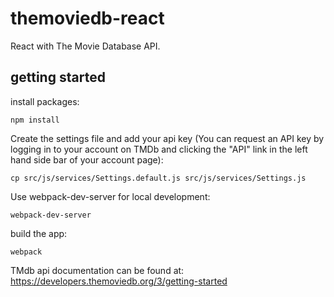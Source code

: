 # themoviedb-react

React with The Movie Database API.



## getting started
install packages:
```
npm install
```
Create the settings file and add your api key (You can request an API key by logging in to your account on TMDb and clicking the "API" link in the left hand side bar of your account page):
```
cp src/js/services/Settings.default.js src/js/services/Settings.js
```

Use webpack-dev-server for local development:
```
webpack-dev-server
```
build the app:
```
webpack
```

TMdb api documentation can be found at: https://developers.themoviedb.org/3/getting-started
